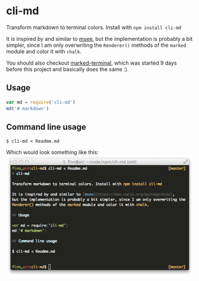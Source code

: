 # cli-md

Transform markdown to terminal colors. Install with `npm install cli-md`

It is inspired by and similar to [msee](https://www.npmjs.org/package/msee), 
but the implementation is probably a bit simpler, since I am only overwriting the
`Renderer()` methods of the `marked` module and color it with `chalk`.

You should also checkout [marked-terminal](https://github.com/mikaelbr/marked-terminal), which
was started 9 days before this project and basically does the same :).

## Usage
```js
var md = require('cli-md')
md('# markdown')
```

## Command line usage
```
$ cli-md < Readme.md
```
Which would look something like this:
![Photo](example.png)